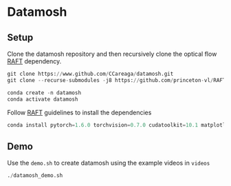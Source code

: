 # Datamosh

## Setup
Clone the datamosh repository and then recursively clone the optical flow [RAFT](https://github.com/princeton-vl/RAFT) dependency.
```python
git clone https://www.github.com/CCareaga/datamosh.git
git clone --recurse-submodules -j8 https://github.com/princeton-vl/RAFT.git

conda create -n datamosh
conda activate datamosh
```

Follow [RAFT](https://github.com/princeton-vl/RAFT) guidelines to install the dependencies
```python
conda install pytorch=1.6.0 torchvision=0.7.0 cudatoolkit=10.1 matplotlib tensorboard scipy opencv -c pytorch
```

## Demo
Use the `demo.sh` to create datamosh using the example videos in `videos`
```python
./datamosh_demo.sh
```